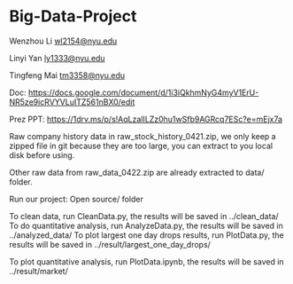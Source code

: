 # Big-Data-Project


Wenzhou Li <wl2154@nyu.edu>

Linyi Yan <ly1333@nyu.edu>

Tingfeng Mai <tm3358@nyu.edu>


Doc: https://docs.google.com/document/d/1i3iQkhmNyG4myV1ErU-NR5ze9icRVYVLuITZ561nBX0/edit

Prez PPT: https://1drv.ms/p/s!AqLzalILZz0hu1wSfb9AGRcq7ESc?e=mEjx7a

Raw company history data in raw_stock_history_0421.zip, we only keep a zipped file in git because they are too large, you can extract to you local disk before using.

Other raw data from raw_data_0422.zip are already extracted to data/ folder.

Run our project:
Open source/ folder

To clean data, run CleanData.py, the results will be saved in ../clean_data/
To do quantitative analysis, run AnalyzeData.py, the results will be saved in ../analyzed_data/
To plot largest one day drops results, run PlotData.py, the results will be saved in ../result/largest_one_day_drops/

To plot quantitative analysis, run PlotData.ipynb, the results will be saved in ../result/market/